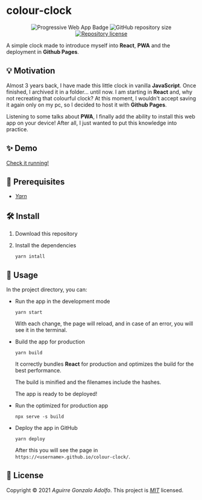 # colour-clock

<div align="center">

![Progressive Web App Badge](https://img.shields.io/badge/-PWA-informational)
![GitHub repository size](https://img.shields.io/github/repo-size/gonza7aav/colour-clock?label=size&color=informational)
[![Repository license](https://img.shields.io/github/license/gonza7aav/colour-clock?color=informational)](LICENSE)

</div>

<!-- summary -->

A simple clock made to introduce myself into **React**, **PWA** and the deployment in **Github Pages**.

## 💡 Motivation

Almost 3 years back, I have made this little clock in vanilla **JavaScript**. Once finished, I archived it in a folder... until now. I am starting in **React** and, why not recreating that colourful clock? At this moment, I wouldn't accept saving it again only on my pc, so I decided to host it with **Github Pages**.

Listening to some talks about **PWA**, I finally add the ability to install this web app on your device! After all, I just wanted to put this knowledge into practice.

## ✨ Demo

[Check it running!](https://gonza7aav.github.io/colour-clock/)

## 🚧 Prerequisites

- _[Yarn](https://yarnpkg.com/)_

## 🛠️ Install

1. Download this repository

2. Install the dependencies

   ```console
   yarn intall
   ```

## 🚀 Usage

In the project directory, you can:

- Run the app in the development mode

  ```console
  yarn start
  ```

  With each change, the page will reload, and in case of an error, you will see it in the terminal.

- Build the app for production

  ```console
  yarn build
  ```

  It correctly bundles **React** for production and optimizes the build for the best performance.

  The build is minified and the filenames include the hashes.

  The app is ready to be deployed!

- Run the optimized for production app

  ```console
  npx serve -s build
  ```

- Deploy the app in GitHub

  ```console
  yarn deploy
  ```

  After this you will see the page in `https://<username>.github.io/colour-clock/`.

## 📝 License

Copyright © 2021 _Aguirre Gonzalo Adolfo_.
This project is _[MIT](LICENSE)_ licensed.
